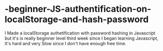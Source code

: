 # -beginner-JS-authentification-on-localStorage-and-hash-password
 I Made a  localStorage authetification with password hashing in Javascript but it's is really beginner level
 third week since I began learning Javascript, It's hard and very Slow since I don't have enough free time.
